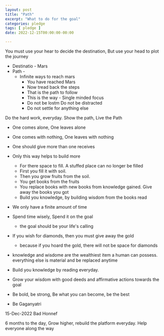 ```yaml
---
layout: post
title: "Path"
excerpt: "What to do for the goal"
categories: pledge
tags: [ pledge ]
date: 2022-12-15T00:00:00-00:00

---
```


You must use your hear to decide the destination, But use your head to plot the journey

* Destinatio - Mars
* Path - 
    * Infinite ways to reach mars
        * You have reached Mars
        * Now tread back the steps
        * That is the path to follow
        * This is the way - Single minded focus
        * Do not be lostm Do not be distracted
        * Do not settle for anything else
    
Do the hard work, everyday. Show the path, Live the Path

* One comes alone, One leaves alone
* One comes with nothing, One leaves with nothing
* One should give more than one receives
* Only this way helps to build more
    * For there space to fill. A stuffed place can no longer be filled
    * First you fill it with soil.
    * Then you grow fruits from the soil.
    * You get books from the fruits
    * You replace books with new books from knowledge gained. Give away the books you got
    * Build you knowledge, by building wisdom from the books read
* We only have a finite amount of time
* Spend time wisely, Spend it on the goal
    * the goal should be your life's calling
* If you wish for diamonds, then you must give away the gold
    * because if you hoard the gold, there will not be space for diamonds

* knowledge and wisdome are the wealthiest item a human can possess. everything else is material and be replaced anytime

* Build you knowledge by reading everyday. 
* Grow your wisdom with good deeds and affirmative actions towards the goal

* Be bold, be strong, Be what you can become, be the best
* Be Gaganyatri

15-Dec-2022
Bad Honnef

6 months to the day, Grow higher, rebuild the platform everyday. Help everyone along the way
